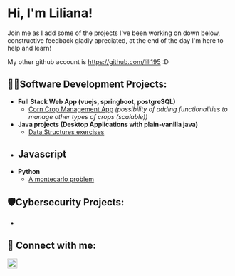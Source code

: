 <h1>Hi, I'm Liliana!</h1>

Join me as I add some of the projects I've been working on down below, constructive feedback gladly apreciated, at the end of the day I'm here to help and learn!

My other github account is https://github.com/lili195 :D

<h2>👩‍💻Software Development Projects:</h2>

- <b>Full Stack Web App (vuejs, springboot, postgreSQL)</b>
  - [Corn Crop Management App](https://github.com/lili111001/corn-crop-management/tree/main) <i>(possibility of adding functionalities to manage other types of crops (scalable))</i> 
- <b>Java projects (Desktop Applications with plain-vanilla java)</b>
  - [Data Structures exercises](https://github.com/lili111001/data-structures-exercises)
- <b>Javascript</b>
  - 
- <b>Python</b>
  - [A montecarlo problem](https://github.com/lili195/un-problema-montecarlo.git)

<h2>🛡️Cybersecurity Projects:</h2>

- 

<h2> 🤳 Connect with me:</h2>

[<img align="left" alt="LilianaHernandez | LinkedIn" width="22px" src="https://cdn.jsdelivr.net/npm/simple-icons@v3/icons/linkedin.svg" />][linkedin]


[linkedin]: www.linkedin.com/in/liliana-hernández-617899296
